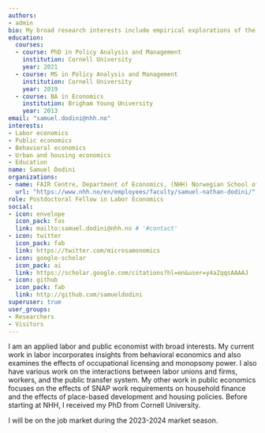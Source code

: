 ```yaml
---
authors:
- admin
bio: My broad research interests include empirical explorations of the economics of labor markets, incorporating insights from behavioral economics, occupational licensing, monopsony power, education, public finance, and urban economics.
education:
  courses:
  - course: PhD in Policy Analysis and Management
    institution: Cornell University
    year: 2021
  - course: MS in Policy Analysis and Management
    institution: Cornell University
    year: 2019
  - course: BA in Economics
    institution: Brigham Young University
    year: 2013
email: "samuel.dodini@nhh.no"
interests:
- Labor economics
- Public economics
- Behavioral economics
- Urban and housing economics
- Education
name: Samuel Dodini
organizations:
- name: FAIR Centre, Department of Economics, (NHH) Norwegian School of Economics
  url: "https://www.nhh.no/en/employees/faculty/samuel-nathan-dodini/"
role: Postdoctoral Fellow in Labor Economics
social:
- icon: envelope
  icon_pack: fas
  link: mailto:samuel.dodini@nhh.no # '#contact'
- icon: twitter
  icon_pack: fab
  link: https://twitter.com/microsamonomics
- icon: google-scholar
  icon_pack: ai
  link: https://scholar.google.com/citations?hl=en&user=y4aZqqsAAAAJ
- icon: github
  icon_pack: fab
  link: http://github.com/samueldodini
superuser: true
user_groups:
- Researchers
- Visitors
---
```


I am an applied labor and public economist with broad interests. My current work in labor incorporates insights from behavioral economics and also examines the effects of occupational licensing and monopsony power. I also have various work on the interactions between labor unions and firms, workers, and the public transfer system. My other work in public economics focuses on the effects of SNAP work requirements on household finance and the effects of place-based development and housing policies. Before starting at NHH, I received my PhD from Cornell University.

I will be on the job market during the 2023-2024 market season.

